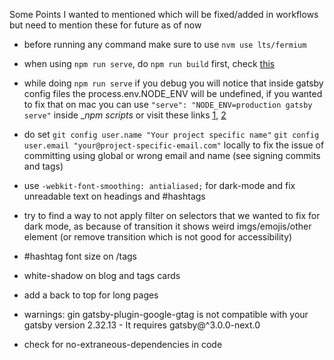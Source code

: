 Some Points I wanted to mentioned which will be fixed/added in workflows but need to mention these for future as of now

- before running any command make sure to use `nvm use lts/fermium`
- when using `npm run serve`, do `npm run build` first, check [this](https://github.com/gatsbyjs/gatsby/issues/3896)
- while doing `npm run serve` if you debug you will notice that inside gatsby config files the process.env.NODE_ENV will be undefined, if you wanted to fix that on mac you can use `"serve": "NODE_ENV=production gatsby serve"` inside __npm scripts_ or visit these links [1](https://github.com/gatsbyjs/gatsby/issues/3896), [2](https://spectrum.chat/gatsby-js/general/node-env-undefined-with-gatsby-serve~90bd8a7e-8028-4aa3-b68e-ab7052d0b06a)
- do set `git config user.name "Your project specific name"` `git config user.email "your@project-specific-email.com"` locally to fix the issue of committing using global or wrong email and name (see signing commits and tags)

- use `-webkit-font-smoothing: antialiased;` for dark-mode and fix unreadable text on headings and #hashtags
- try to find a way to not apply filter on selectors that we wanted to fix for dark mode, as because of transition it shows weird imgs/emojis/other element (or remove transition which is not good for accessibility)
- #hashtag font size on /tags
- white-shadow on blog and tags cards
- add a back to top for long pages

- warnings: gin gatsby-plugin-google-gtag is not compatible with your gatsby version 2.32.13 - It requires gatsby@^3.0.0-next.0
- check for no-extraneous-dependencies in code